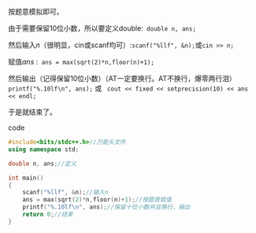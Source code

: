 按题意模拟即可。

由于需要保留10位小数，所以要定义double:``` double n, ans;```

然后输入$n$（很明显，cin或scanf均可）:```scanf("%llf", &n);```或```cin >> n;```

赋值$ans$ :``` ans = max(sqrt(2)*n,floor(n)+1);```

然后输出（记得保留10位小数）（AT一定要换行。AT不换行，爆零两行泪）```printf("%.10lf\n", ans);``` 或 ``` cout << fixed << setprecision(10) << ans << endl;```

于是就结束了。

code
```cpp
#include<bits/stdc++.h>//万能头文件
using namespace std;

double n, ans;//定义

int main()
{
	scanf("%llf", &n);//输入n
	ans = max(sqrt(2)*n,floor(n)+1);//按题意赋值
	printf("%.10lf\n", ans);//保留十位小数并且换行，输出
 	return 0;//结束
}

```